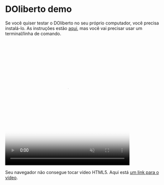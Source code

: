 ---
---
# DOliberto demo

Se você quiser testar o DOliberto no seu próprio computador, você
precisa instalá-lo. As instruções estão
[aqui](https://github.com/labfgv/doliberto#instala%C3%A7%C3%A3o-e-uso),
mas você vai precisar usar um terminal/linha de comando.

<video controls width="400" height="400"
       poster="demo.png" muted>
  <source src="demo.mp4" type="video/mp4">
  <source src="demo.webm" type="video/webm">
  <source src="demo.ogg type="video/ogg">
  <p>Seu navegador não consegue tocar vídeo HTML5. Aqui está <a href="https://streamable.com/rmotz"> um link para o vídeo</a>.</p>
</video>
